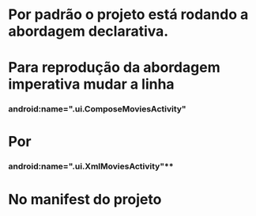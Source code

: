 # Por padrão o projeto está rodando a abordagem declarativa.
# Para reprodução da abordagem imperativa mudar a linha           
### android:name=".ui.ComposeMoviesActivity"
# Por 
### android:name=".ui.XmlMoviesActivity"**
# No manifest do projeto
